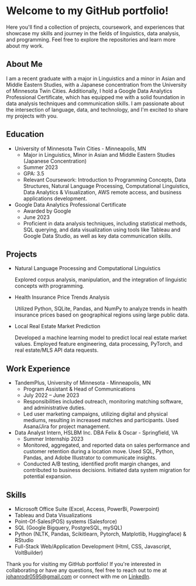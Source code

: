<h1>Welcome to my GitHub portfolio!</h1>
    <p>Here you'll find a collection of projects, coursework, and experiences that showcase my skills and journey in
        the fields of linguistics, data analysis, and programming. Feel free to explore the repositories and learn more
        about my work.</p>
    <h2>About Me</h2>
    <p>I am a recent graduate with a major in Linguistics and a minor in Asian and Middle Eastern Studies, with a
        Japanese concentration from the University of Minnesota Twin Cities. Additionally, I hold a Google Data Analytics
        Professional Certificate, which has equipped me with a solid foundation in data analysis techniques and
        communication skills. I am passionate about the intersection of language, data, and technology, and I'm excited
        to share my projects with you.</p>
    <h2>Education</h2>
    <ul>
        <li>University of Minnesota Twin Cities - Minneapolis, MN
            <ul>
                <li>Major in Linguistics, Minor in Asian and Middle Eastern Studies (Japanese Concentration)</li>
                <li>Summer 2023</li>
                <li>GPA: 3.5</li>
                <li>Relevant Coursework: Introduction to Programming Concepts, Data Structures, Natural Language
                    Processing, Computational Linguistics, Data Analytics & Visualization, AWS remote access, and
                    business applications development.</li>
            </ul>
        </li>
        <li>Google Data Analytics Professional Certificate
            <ul>
                <li>Awarded by Google</li>
                <li>June 2023</li>
                <li>Proficient in data analysis techniques, including statistical methods, SQL querying, and data
                    visualization using tools like Tableau and Google Data Studio, as well as key data communication
                    skills.</li>
            </ul>
        </li>
    </ul>
    <h2>Projects</h2>
    <ul>
        <li>Natural Language Processing and Computational Linguistics
            <p>Explored corpus analysis, manipulation, and the integration of linguistic concepts with programming.</p>
        </li>
        <li>Health Insurance Price Trends Analysis
            <p>Utilized Python, SQLite, Pandas, and NumPy to analyze trends in health insurance prices based on
                geographical regions using large public data.</p>
        </li>
        <li>Local Real Estate Market Prediction
            <p>Developed a machine learning model to predict local real estate market values. Employed feature
                engineering, data processing, PyTorch, and real estate/MLS API data requests.</p>
        </li>
    </ul>
    <h2>Work Experience</h2>
    <ul>
        <li>TandemPlus, University of Minnesota - Minneapolis, MN
            <ul>
                <li>Program Assistant & Head of Communications</li>
                <li>July 2022 – June 2023</li>
                <li>Responsibilities included outreach, monitoring matching software, and administrative duties.</li>
                <li>Led user marketing campaigns, utilizing digital and physical mediums, resulting in increased matches
                    and participants. Used Asana/Jira for project management.</li>
            </ul>
        </li>
        <li>Data Analyst Intern, HSLBM Inc. DBA Felix & Oscar - Springfield, VA
            <ul>
                <li>Summer Internship 2023</li>
                <li>Monitored, aggregated, and reported data on sales performance and customer retention during a
                    location move. Used SQL, Python, Pandas, and Adobe Illustrator to communicate insights.</li>
                <li>Conducted A/B testing, identified profit margin changes, and contributed to business decisions.
                    Initiated data system migration for potential expansion.</li>
            </ul>
        </li>
    </ul>
    <h2>Skills</h2>
    <ul>
        <li>Microsoft Office Suite (Excel, Access, PowerBi, Powerpoint)</li>
        <li>Tableau and Data Visualizations</li>
        <li>Point-Of-Sales(POS) systems (Salesforce)</li>
        <li>SQL (Google Bigquery, PostgreSQL, mySQL)</li>
        <li>Python (NLTK, Pandas, Scikitlearn, Pytorch, Matplotlib, Huggingface) & RStudio</li>
        <li>Full-Stack Web/Application Development (Html, CSS, Javascript, VoltBuilder)</li>
    </ul>
    <p>Thank you for visiting my GitHub portfolio! If you're interested in collaborating or have any questions, feel
        free to reach out to me at <a href="mailto:johanrodr0595@gmail.com">johanrodr0595@gmail.com</a> or connect with
        me on <a href="<LinkedIn Profile URL>">LinkedIn</a>.</p>
<!--
**rodr0595/rodr0595** is a ✨ _special_ ✨ repository because its `README.md` (this file) appears on your GitHub profile.

Here are some ideas to get you started:

-  I’m currently working on ...
- 🌱 I’m currently learning ...
- 👯 I’m looking to collaborate on ...
- 🤔 I’m looking for help with ...
- 💬 Ask me about ...
- 📫 How to reach me: ...
- 😄 Pronouns: ...
- ⚡ Fun fact: ...
-->
